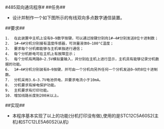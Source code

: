 #485双向通讯程序#
##任务##
*	设计并制作一个如下图所示的有线双向多点数字通信装置。

##要求##

	1.	在此装置中主机上设有0—9数字按键，可以通过按键分别向1#—4#分别发送8位十进制数；
	2.	1#—4#分机分别接有温度传感器，可测量液体0—100°C温度；
	3.	要求每个分机都能够与主机单独进行通信；
	4.	每个分机断电可在主机上有故障显示；
	5.	每个分机有两路0—2.5V模拟量输入，并分别在主机上进行显示，主机具有能够记录分机数据的功能。
	6.	1#—4#分机分别装有0—9按键，并可由一个分机向另外任何一个分机发送0—9的8位十进制数。
	7.	分机采用3.6—3.7V电池供电，并要求电流小于10mA。
	8.	分机要求有掉电保护功能。
	9.	主机要求有打印功能。
	10.	增加线路长度到200米以上。

##实现##
*	本程序基本实现了以上的功能(分机打印没有做),使用的是STC12C5A60S2(主机)和STC12LE5A60S2(从机)